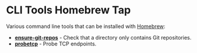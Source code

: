 # CLI Tools Homebrew Tap

Various command line tools that can be installed with [Homebrew][brew]:

* **[ensure-git-repos]** - Check that a directory only contains Git repositories.
* **[probetcp]** - Probe TCP endpoints.




[brew]: https://brew.sh/
[ensure-git-repos]: https://github.com/AlphaHydrae/ensure-git-repos
[probetcp]: https://github.com/AlphaHydrae/probetcp
